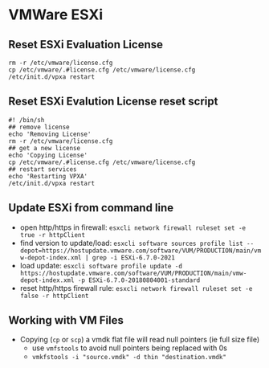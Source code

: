 # VMWare ESXi

## Reset ESXi Evaluation License

```esxcli
rm -r /etc/vmware/license.cfg
cp /etc/vmware/.#license.cfg /etc/vmware/license.cfg
/etc/init.d/vpxa restart
```

## Reset ESXi Evalution License reset script

```esxclli
#! /bin/sh
## remove license
echo 'Removing License'
rm -r /etc/vmware/license.cfg
## get a new license
echo 'Copying License'
cp /etc/vmware/.#license.cfg /etc/vmware/license.cfg
## restart services
echo 'Restarting VPXA'
/etc/init.d/vpxa restart
```

## Update ESXi from command line

- open http/https in firewall: `esxcli network firewall ruleset set -e true -r httpClient`
- find version to update/load: `esxcli software sources profile list --depot=https://hostupdate.vmware.com/software/VUM/PRODUCTION/main/vmw-depot-index.xml | grep -i ESXi-6.7.0-2021`
- load update: `esxcli software profile update -d https://hostupdate.vmware.com/software/VUM/PRODUCTION/main/vmw-depot-index.xml -p ESXi-6.7.0-20180804001-standard`
- reset http/https firewall rule: `esxcli network firewall ruleset set -e false -r httpClient`

## Working with VM Files

- Copying (`cp` or `scp`) a vmdk flat file will read null pointers (ie full size file)
  - use `vmfstools` to avoid null pointers being replaced with 0s
  - `vmkfstools -i "source.vmdk" -d thin "destination.vmdk"`
